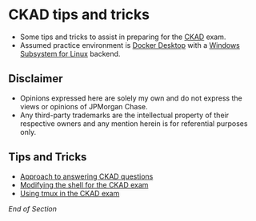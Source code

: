 # CKAD tips and tricks

- Some tips and tricks to assist in preparing for the [CKAD](https://www.cncf.io/certification/ckad/) exam.
- Assumed practice environment is [Docker Desktop](https://www.docker.com/products/docker-desktop) with a [Windows Subsystem for Linux](https://docs.microsoft.com/en-us/windows/wsl/install) backend.

## Disclaimer

- Opinions expressed here are solely my own and do not express the views or opinions of JPMorgan Chase.
- Any third-party trademarks are the intellectual property of their respective owners and any mention herein is for referential purposes only.

## Tips and Tricks

- [Approach to answering CKAD questions](https://github.com/jamesbuckett/ckad-questions/blob/main/01-ckad-design-build.md)
- [Modifying the shell for the CKAD exam](https://github.com/jamesbuckett/ckad-questions/blob/main/03-ckad-deployment.md)
- [Using tmux in the CKAD exam](https://github.com/jamesbuckett/ckad-questions/blob/main/04-ckad-services-networking.md)

_End of Section_
